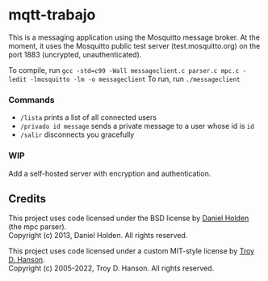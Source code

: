 # mqtt-trabajo

This is a messaging application using the Mosquitto message broker. At the moment, it uses the Mosquitto public test server (test.mosquitto.org) on the port 1883 (uncrypted, unauthenticated).

To compile, run `gcc -std=c99 -Wall messageclient.c parser.c mpc.c -ledit -lmosquitto -lm -o messageclient`
To run, run `./messageclient`

### Commands

- `/lista` prints a list of all connected users
- `/privado id message` sends a private message to a user whose id is `id`
- `/salir` disconnects you gracefully

### WIP

Add a self-hosted server with encryption and authentication.

## Credits

This project uses code licensed under the BSD license by [Daniel Holden](https://github.com/orangeduck) (the mpc parser).  
Copyright (c) 2013, Daniel Holden. All rights reserved.

This project uses code licensed under a custom MIT-style license by [Troy D. Hanson](https://troydhanson.github.io/uthash/).  
Copyright (c) 2005-2022, Troy D. Hanson. All rights reserved.
